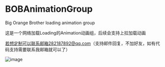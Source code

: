# BOBAnimationGroup
Big Orange Brother loading animation group

这是一个网络加载Loading的Animation动画组，后续会支持上拉加载动画 

若想定制可以联系邮箱282187892@qq.com（支持邮件回复，不加好友，如有代码支持需要联系我邮箱就可以了）

![image](https://github.com/Tuzki007/BOBAnimationGroup/BOBAnimationGroup/BOBLightBlueLoading1GIF.gif)







